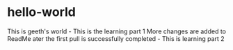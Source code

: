 # hello-world
This is geeth's world - This is the learning part 1
More changes are added to ReadMe ater the first pull is successfully completed  - This is learning part 2
